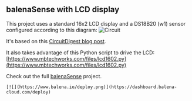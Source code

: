 ## balenaSense with LCD display

This project uses a standard 16x2 LCD display and a DS18B20 (w1) sensor configured according to this diagram:
![Circuit](https://circuitdigest.com/sites/default/files/circuitdiagram_mic/Circuit-Diagram-for-Interfacing-DS18B20-Temperature-Sensor-with-Raspberry-Pi.png)

It's based on this [CircuitDigest blog post](https://circuitdigest.com/microcontroller-projects/raspberry-pi-ds18b20-temperature-sensor-interfacing).

It also takes advantage of this Python script to drive the LCD:
[https://www.mbtechworks.com/files/lcd1602.py](https://www.mbtechworks.com/files/lcd1602.py)

Check out the full [balenaSense](https://github.com/balenalabs/balena-sense) project.

```[![](https://www.balena.io/deploy.png)](https://dashboard.balena-cloud.com/deploy)``` 